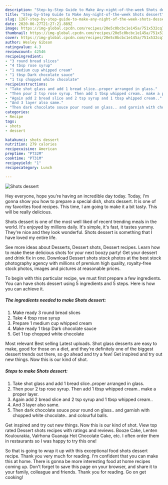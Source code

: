 ```yaml
---
description: "Step-by-Step Guide to Make Any-night-of-the-week Shots dessert"
title: "Step-by-Step Guide to Make Any-night-of-the-week Shots dessert"
slug: 1267-step-by-step-guide-to-make-any-night-of-the-week-shots-dessert
date: 2020-06-27T21:27:21.889Z
image: https://img-global.cpcdn.com/recipes/20e5c0bcbc1e145a/751x532cq70/shots-dessert-recipe-main-photo.jpg
thumbnail: https://img-global.cpcdn.com/recipes/20e5c0bcbc1e145a/751x532cq70/shots-dessert-recipe-main-photo.jpg
cover: https://img-global.cpcdn.com/recipes/20e5c0bcbc1e145a/751x532cq70/shots-dessert-recipe-main-photo.jpg
author: Wesley Gibson
ratingvalue: 4.3
reviewcount: 42546
recipeingredient:
- "3 round bread slices"
- "4 tbsp rose syrup"
- "1 medium cup whipped cream"
- "1 tbsp Dark chocolate sauce"
- "1 tsp chopped white chocolate"
recipeinstructions:
- "Take shot glass and add 1 bread slice..proper arranged in glass."
- "Then pour 2 tsp rose syrup. Then add 1 tbsp whipped cream.. make a proper layer."
- "Again add 2 bread slice and 2 tsp syrup and 1 tbsp whipped cream.."
- "And 3 layer also same."
- "Then dark chocolate souce pour round on glass.. and garnish with chopped white chocolate.. and colourful balls."
categories:
- Recipe
tags:
- shots
- dessert

katakunci: shots dessert 
nutrition: 279 calories
recipecuisine: American
preptime: "PT32M"
cooktime: "PT31M"
recipeyield: "1"
recipecategory: Lunch

---
```



![Shots dessert](https://img-global.cpcdn.com/recipes/20e5c0bcbc1e145a/751x532cq70/shots-dessert-recipe-main-photo.jpg)

Hey everyone, hope you're having an incredible day today. Today, I'm gonna show you how to prepare a special dish, shots dessert. It is one of my favorites food recipes. This time, I am going to make it a bit tasty. This will be really delicious.

Shots dessert is one of the most well liked of recent trending meals in the world. It's enjoyed by millions daily. It's simple, it's fast, it tastes yummy. They're nice and they look wonderful. Shots dessert is something that I have loved my entire life.

See more ideas about Desserts, Dessert shots, Dessert recipes. Learn how to make these delicious shots for your next boozy party! Get your dessert and drink fix in one. Download Dessert shots stock photos at the best stock photography agency with millions of premium high quality, royalty-free stock photos, images and pictures at reasonable prices.


To begin with this particular recipe, we must first prepare a few ingredients. You can have shots dessert using 5 ingredients and 5 steps. Here is how you can achieve it.

<!--inarticleads1-->

##### The ingredients needed to make Shots dessert:

1. Make ready 3 round bread slices
1. Take 4 tbsp rose syrup
1. Prepare 1 medium cup whipped cream
1. Make ready 1 tbsp Dark chocolate sauce
1. Get 1 tsp chopped white chocolate


Most relevant Best selling Latest uploads. Shot glass desserts are easy to make, good for those on a diet, and they&#39;re definitely one of the biggest dessert trends out there, so go ahead and try a few! Get inspired and try out new things. Now this is our kind of shot. 

<!--inarticleads2-->

##### Steps to make Shots dessert:

1. Take shot glass and add 1 bread slice..proper arranged in glass.
1. Then pour 2 tsp rose syrup. Then add 1 tbsp whipped cream.. make a proper layer.
1. Again add 2 bread slice and 2 tsp syrup and 1 tbsp whipped cream..
1. And 3 layer also same.
1. Then dark chocolate souce pour round on glass.. and garnish with chopped white chocolate.. and colourful balls.


Get inspired and try out new things. Now this is our kind of shot. View top rated Dessert shots recipes with ratings and reviews. Booze Cake, Lenten Koulourakia, Valrhona Guanaja Hot Chocolate Cake, etc. I often order them in restaurants so I was happy to try this one! 

So that is going to wrap it up with this exceptional food shots dessert recipe. Thank you very much for reading. I'm confident that you can make this at home. There is gonna be more interesting food at home recipes coming up. Don't forget to save this page on your browser, and share it to your family, colleague and friends. Thank you for reading. Go on get cooking!
